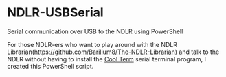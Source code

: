# NDLR-USBSerial
Serial communication over USB to the NDLR using PowerShell

For those NDLR-ers who want to play around with the NDLR Librarian(https://github.com/Barilium8/The-NDLR-Librarian) and talk to the NDLR without having to install the [Cool Term](https://github.com/Barilium8/The-NDLR-Librarian/wiki/0) serial terminal program, I created this PowerShell script. 

